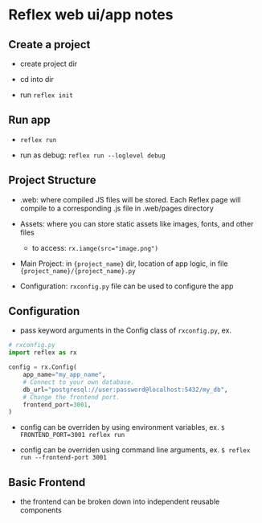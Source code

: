 # Reflex web ui/app notes

## Create a project

* create project dir

* cd into dir

* run `reflex init`

## Run app

* `reflex run`

* run as debug: `reflex run --loglevel debug`

## Project Structure

* .web: where compiled JS files will be stored. Each Reflex page will compile to a corresponding .js file in .web/pages directory

* Assets: where you can store static assets like images, fonts, and other files

    * to access: `rx.iamge(src="image.png")`

* Main Project: in `{project_name}` dir, location of app logic, in file `{project_name}/{project_name}.py`

* Configuration: `rxconfig.py` file can be used to configure the app

## Configuration

* pass keyword arguments in the Config class of `rxconfig.py`, ex.

```py
# rxconfig.py
import reflex as rx

config = rx.Config(
    app_name="my_app_name",
    # Connect to your own database.
    db_url="postgresql://user:password@localhost:5432/my_db",
    # Change the frontend port.
    frontend_port=3001,
)
```

* config can be overriden by using environment variables, ex. `$ FRONTEND_PORT=3001 reflex run`

* config can be overriden using command line arguments, ex. `$ reflex run --frontend-port 3001`

## Basic Frontend

* the frontend can be broken down into independent reusable components